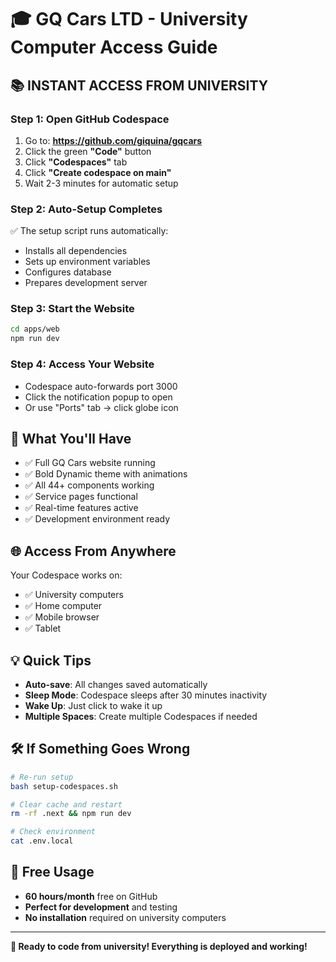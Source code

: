 # 🎓 **GQ Cars LTD - University Computer Access Guide**

## 📚 **INSTANT ACCESS FROM UNIVERSITY** 

### **Step 1: Open GitHub Codespace**
1. Go to: **https://github.com/giquina/gqcars**
2. Click the green **"Code"** button 
3. Click **"Codespaces"** tab
4. Click **"Create codespace on main"**
5. Wait 2-3 minutes for automatic setup

### **Step 2: Auto-Setup Completes**
✅ The setup script runs automatically:
- Installs all dependencies
- Sets up environment variables  
- Configures database
- Prepares development server

### **Step 3: Start the Website**
```bash
cd apps/web
npm run dev
```

### **Step 4: Access Your Website**
- Codespace auto-forwards port 3000
- Click the notification popup to open
- Or use "Ports" tab → click globe icon

## 🎯 **What You'll Have**
- ✅ Full GQ Cars website running
- ✅ Bold Dynamic theme with animations
- ✅ All 44+ components working
- ✅ Service pages functional
- ✅ Real-time features active
- ✅ Development environment ready

## 🌐 **Access From Anywhere**
Your Codespace works on:
- ✅ University computers
- ✅ Home computer
- ✅ Mobile browser  
- ✅ Tablet

## 💡 **Quick Tips**
- **Auto-save**: All changes saved automatically
- **Sleep Mode**: Codespace sleeps after 30 minutes inactivity
- **Wake Up**: Just click to wake it up
- **Multiple Spaces**: Create multiple Codespaces if needed

## 🛠️ **If Something Goes Wrong**
```bash
# Re-run setup
bash setup-codespaces.sh

# Clear cache and restart
rm -rf .next && npm run dev

# Check environment
cat .env.local
```

## 📱 **Free Usage**
- **60 hours/month** free on GitHub
- **Perfect for development** and testing
- **No installation** required on university computers

---

**🚀 Ready to code from university! Everything is deployed and working!**
